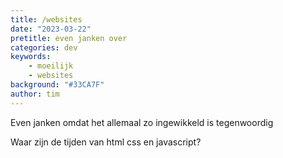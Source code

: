 ```yaml
---
title: /websites
date: "2023-03-22"
pretitle: even janken over
categories: dev
keywords:
    - moeilijk
    - websites
background: "#33CA7F"
author: tim
---
```


Even janken omdat het allemaal zo ingewikkeld is tegenwoordig

Waar zijn de tijden van html css en javascript?